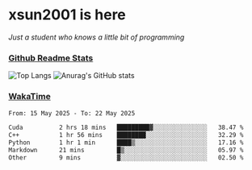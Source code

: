 # xsun2001 is here

*Just a student who knows a little bit of programming*

### [Github Readme Stats](https://github.com/anuraghazra/github-readme-stats)

![Top Langs](https://github-readme-stats.vercel.app/api/top-langs/?username=xsun2001&layout=compact&theme=radical) ![Anurag's GitHub stats](https://github-readme-stats.vercel.app/api?username=xsun2001&show_icons=true&theme=radical)

### [WakaTime](https://wakatime.com)

<!--START_SECTION:waka-->

```txt
From: 15 May 2025 - To: 22 May 2025

Cuda          2 hrs 18 mins   █████████▓░░░░░░░░░░░░░░░   38.47 %
C++           1 hr 56 mins    ████████░░░░░░░░░░░░░░░░░   32.29 %
Python        1 hr 1 min      ████▒░░░░░░░░░░░░░░░░░░░░   17.16 %
Markdown      21 mins         █▒░░░░░░░░░░░░░░░░░░░░░░░   05.97 %
Other         9 mins          ▓░░░░░░░░░░░░░░░░░░░░░░░░   02.50 %
```

<!--END_SECTION:waka-->
